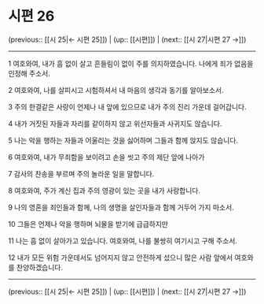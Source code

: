# 시편 26

(previous:: [[시 25|← 시편 25]]) | (up:: [[시편]]) | (next:: [[시 27|시편 27 →]])

***




1 
여호와여, 내가 흠 없이 살고 흔들림이 없이 주를 의지하였습니다. 나에게 죄가 없음을 인정해 주소서. 



2 
여호와여, 나를 살피시고 시험하셔서 내 마음의 생각과 동기를 알아보소서. 



3 
주의 한결같은 사랑이 언제나 내 앞에 있으므로 내가 주의 진리 가운데 걸어갑니다. 



4 
내가 거짓된 자들과 자리를 같이하지 않고 위선자들과 사귀지도 않습니다. 



5 
나는 악을 행하는 자들과 어울리는 것을 싫어하며 그들과 함께 앉지도 않습니다. 



6 
여호와여, 내가 무죄함을 보이려고 손을 씻고 주의 제단 앞에 나아가 



7 
감사의 찬송을 부르며 주의 놀라운 일을 말합니다. 



8 
여호와여, 주가 계신 집과 주의 영광이 있는 곳을 내가 사랑합니다. 



9 
나의 영혼을 죄인들과 함께, 나의 생명을 살인자들과 함께 거두어 가지 마소서. 



10 
그들은 언제나 악을 행하며 뇌물을 받기에 급급하지만 



11 
나는 흠 없이 살아가고 있습니다. 여호와여, 나를 불쌍히 여기시고 구해 주소서. 



12 
내가 모든 위험 가운데서도 넘어지지 않고 안전하게 섰으니 많은 사람 앞에서 여호와를 찬양하겠습니다.

***

(previous:: [[시 25|← 시편 25]]) | (up:: [[시편]]) | (next:: [[시 27|시편 27 →]])
